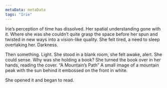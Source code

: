 ```yaml
---
metaData: metaData
tags: "Irie"
---
```


Irie’s perception of time has dissolved. Her spatial understanding gone with it. Where she was she couldn’t quite grasp the space before her spun and twisted in new ways into a vision-like quality. She felt tired, a need to sleep overtaking her. Darkness. 


Then something. Light. She stood in a blank room, she felt awake, alert. She could sense. Why was she holding a book? 
She turned the book over in her hands, reading the cover.
“A Mountain’s Path”
A small image of a mountain peak with the sun behind it embossed on the front in white. 

She opened it and began to read.